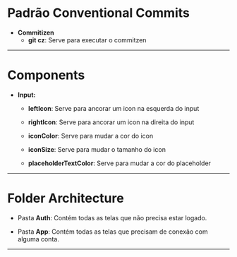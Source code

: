 # Padrão Conventional Commits
* **Commitizen**
    * **git cz**: Serve para executar o commitzen
---
# Components
* **Input:**
    * **leftIcon**: Serve para ancorar um icon na esquerda do input
    * **rightIcon**: Serve para ancorar um icon na direita do input

    * **iconColor**: Serve para mudar a cor do icon
    * **iconSize**: Serve para mudar o tamanho do icon
    * **placeholderTextColor**: Serve para mudar a cor do placeholder
---
# Folder Architecture
* Pasta **Auth**: Contém todas as telas que não precisa estar logado.

* Pasta **App**: Contém todas as telas que precisam de conexão com alguma conta.
---
